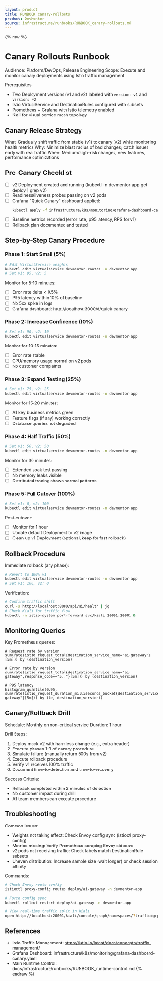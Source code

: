 ```yaml
---
layout: product
title: RUNBOOK canary-rollouts
product: DevMentor
source: infrastructure/runbooks/RUNBOOK_canary-rollouts.md
---
```


{% raw %}
# Canary Rollouts Runbook

Audience: Platform/DevOps, Release Engineering
Scope: Execute and monitor canary deployments using Istio traffic management

Prerequisites
- Two Deployment versions (v1 and v2) labeled with `version: v1` and `version: v2`
- Istio VirtualService and DestinationRules configured with subsets
- Prometheus + Grafana with Istio telemetry enabled
- Kiali for visual service mesh topology

## Canary Release Strategy

What: Gradually shift traffic from stable (v1) to canary (v2) while monitoring health metrics
Why: Minimize blast radius of bad changes; catch issues early with real traffic
When: Medium/high-risk changes, new features, performance optimizations

## Pre-Canary Checklist

- [ ] v2 Deployment created and running (kubectl -n devmentor-app get deploy | grep v2)
- [ ] Readiness/liveness probes passing on v2 pods
- [ ] Grafana "Quick Canary" dashboard applied:
  ```bash
  kubectl apply -f infrastructure/k8s/monitoring/grafana-dashboard-canary.yaml
  ```
- [ ] Baseline metrics recorded (error rate, p95 latency, RPS for v1)
- [ ] Rollback plan documented and tested

## Step-by-Step Canary Procedure

### Phase 1: Start Small (5%)
```bash
# Edit VirtualService weights
kubectl edit virtualservice devmentor-routes -n devmentor-app
# Set v1: 95, v2: 5
```

Monitor for 5-10 minutes:
- [ ] Error rate delta < 0.5%
- [ ] P95 latency within 10% of baseline
- [ ] No 5xx spike in logs
- [ ] Grafana dashboard: http://localhost:3000/d/quick-canary

### Phase 2: Increase Confidence (10%)
```bash
# Set v1: 90, v2: 10
kubectl edit virtualservice devmentor-routes -n devmentor-app
```

Monitor for 10-15 minutes:
- [ ] Error rate stable
- [ ] CPU/memory usage normal on v2 pods
- [ ] No customer complaints

### Phase 3: Expand Testing (25%)
```bash
# Set v1: 75, v2: 25
kubectl edit virtualservice devmentor-routes -n devmentor-app
```

Monitor for 15-20 minutes:
- [ ] All key business metrics green
- [ ] Feature flags (if any) working correctly
- [ ] Database queries not degraded

### Phase 4: Half Traffic (50%)
```bash
# Set v1: 50, v2: 50
kubectl edit virtualservice devmentor-routes -n devmentor-app
```

Monitor for 30 minutes:
- [ ] Extended soak test passing
- [ ] No memory leaks visible
- [ ] Distributed tracing shows normal patterns

### Phase 5: Full Cutover (100%)
```bash
# Set v1: 0, v2: 100
kubectl edit virtualservice devmentor-routes -n devmentor-app
```

Post-cutover:
- [ ] Monitor for 1 hour
- [ ] Update default Deployment to v2 image
- [ ] Clean up v1 Deployment (optional, keep for fast rollback)

## Rollback Procedure

Immediate rollback (any phase):
```bash
# Revert to 100% v1
kubectl edit virtualservice devmentor-routes -n devmentor-app
# Set v1: 100, v2: 0
```

Verification:
```bash
# Confirm traffic shift
curl -s http://localhost:8080/api/ai/health | jq
# Check Kiali for traffic flow
kubectl -n istio-system port-forward svc/kiali 20001:20001 &
```

## Monitoring Queries

Key Prometheus queries:
```promql
# Request rate by version
sum(rate(istio_request_total{destination_service_name="ai-gateway"}[5m])) by (destination_version)

# Error rate by version
sum(rate(istio_request_total{destination_service_name="ai-gateway",response_code=~"5.."}[5m])) by (destination_version)

# P95 latency
histogram_quantile(0.95, sum(rate(istio_request_duration_milliseconds_bucket{destination_service_name="ai-gateway"}[5m])) by (le, destination_version))
```

## Canary/Rollback Drill

Schedule: Monthly on non-critical service
Duration: 1 hour

Drill Steps:
1. Deploy mock v2 with harmless change (e.g., extra header)
2. Execute phases 1-3 of canary procedure
3. Simulate failure (manually return 500s from v2)
4. Execute rollback procedure
5. Verify v1 receives 100% traffic
6. Document time-to-detection and time-to-recovery

Success Criteria:
- Rollback completed within 2 minutes of detection
- No customer impact during drill
- All team members can execute procedure

## Troubleshooting

Common Issues:
- Weights not taking effect: Check Envoy config sync (istioctl proxy-config)
- Metrics missing: Verify Prometheus scraping Envoy sidecars
- v2 pods not receiving traffic: Check labels match DestinationRule subsets
- Uneven distribution: Increase sample size (wait longer) or check session affinity

Commands:
```bash
# Check Envoy route config
istioctl proxy-config routes deploy/ai-gateway -n devmentor-app

# Force config sync
kubectl rollout restart deploy/ai-gateway -n devmentor-app

# View real-time traffic split in Kiali
open http://localhost:20001/kiali/console/graph/namespaces/?traffic=grpc%2CgrpcRequest%2Chttp%2ChttpRequest%2Ctcp%2CtcpSent&graphType=versionedApp&namespaces=devmentor-app&duration=60&refresh=10000&layout=dagre&namespaceLayout=dagre
```

## References
- Istio Traffic Management: https://istio.io/latest/docs/concepts/traffic-management/
- Grafana Dashboard: infrastructure/k8s/monitoring/grafana-dashboard-canary.yaml
- Main Runtime Control: docs/infrastructure/runbooks/RUNBOOK_runtime-control.md
{% endraw %}

